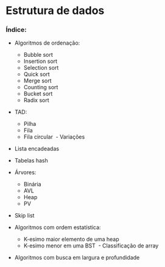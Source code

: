 # Estrutura de dados

### Índice:

- Algoritmos de ordenação:
  - Bubble sort
  - Insertion sort
  - Selection sort
  - Quick sort
  - Merge sort
  - Counting sort
  - Bucket sort
  - Radix sort
  
- TAD:
  - Pilha
  - Fila
  - Fila circular
  - Variações

- Lista encadeadas

- Tabelas hash

- Árvores:
  - Binária
  - AVL
  - Heap
  - PV
  
- Skip list

- Algoritmos com ordem estatística:
  - K-esimo maior elemento de uma heap
  - K-esimo menor em uma BST
  - Classificação de array

- Algoritmos com busca em largura e profundidade
